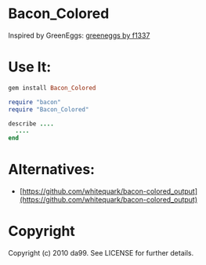 Bacon\_Colored
==================

Inspired by GreenEggs: [greeneggs by f1337](https://github.com/f1337/greeneggs)

Use It:
=====

```rb
gem install Bacon_Colored
```

```rb
require "bacon"
require "Bacon_Colored"

describe ....
  ....
end

```

Alternatives:
======

* [https://github.com/whitequark/bacon-colored_output](https://github.com/whitequark/bacon-colored_output)

Copyright
==============

Copyright (c) 2010 da99. See LICENSE for further details.

